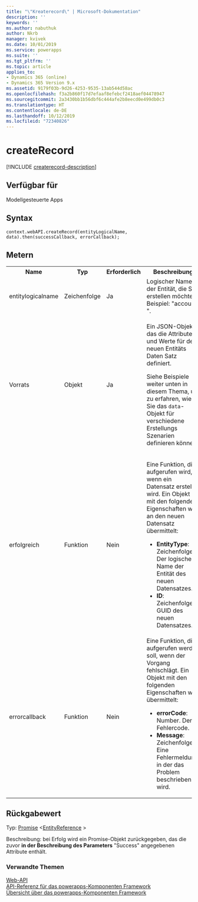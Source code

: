 ```yaml
---
title: "\"Kreaterecord\" | Microsoft-Dokumentation"
description: ''
keywords: ''
ms.author: nabuthuk
author: Nkrb
manager: kvivek
ms.date: 10/01/2019
ms.service: powerapps
ms.suite: ''
ms.tgt_pltfrm: ''
ms.topic: article
applies_to:
- Dynamics 365 (online)
- Dynamics 365 Version 9.x
ms.assetid: 9179f03b-9d26-4253-9535-13ab544d58ac
ms.openlocfilehash: f3a2b860f17d7efaaf8efebcf2418aef04478947
ms.sourcegitcommit: 2a3430bb1b56dbf6c444afe2b8eecd0e499db0c3
ms.translationtype: HT
ms.contentlocale: de-DE
ms.lasthandoff: 10/12/2019
ms.locfileid: "72340826"
---
```

# <a name="createrecord"></a>createRecord

[!INCLUDE [createrecord-description](includes/createrecord-description.md)]

## <a name="available-for"></a>Verfügbar für 

Modellgesteuerte Apps

## <a name="syntax"></a>Syntax

`context.webAPI.createRecord(entityLogicalName, data).then(successCallback, errorCallback);`

## <a name="parameters"></a>Metern

<table style="width:100%">
<tr>
<th>Name</th>
<th>Typ</th>
<th>Erforderlich</th>
<th>Beschreibung</th>
</tr>
<tr>
<td>entitylogicalname</td>
<td>Zeichenfolge</td>
<td>Ja</td>
<td>Logischer Name der Entität, die Sie erstellen möchten. Beispiel: &quot;account &quot;.</td>
</tr>
<tr>
<td>Vorrats</td>
<td>Objekt</td>
<td>Ja</td>
<td><p>Ein JSON-Objekt, das die Attribute und Werte für den neuen Entitäts Daten Satz definiert.</p>
<p>Siehe Beispiele weiter unten in diesem Thema, um zu erfahren, wie Sie das <code>data</code>-Objekt für verschiedene Erstellungs Szenarien definieren können.</td>
</tr>
<tr>
<td>erfolgreich</td>
<td>Funktion</td>
<td>Nein</td>
<td><p>Eine Funktion, die aufgerufen wird, wenn ein Datensatz erstellt wird. Ein Objekt mit den folgenden Eigenschaften wird an den neuen Datensatz übermittelt:</p>
<ul>
<li><b>EntityType</b>: Zeichenfolge. Der logische Name der Entität des neuen Datensatzes.</li>
<li><b>ID</b>: Zeichenfolge. GUID des neuen Datensatzes.</li>
</ul></td>
</tr>
<tr>
<td>errorcallback</td>
<td>Funktion</td>
<td>Nein</td>
<td>Eine Funktion, die aufgerufen werden soll, wenn der Vorgang fehlschlägt. Ein Objekt mit den folgenden Eigenschaften wird übermittelt:
<ul>
<li><b>errorCode</b>: Number. Der Fehlercode.</li>
<li><b>Message</b>: Zeichenfolge. Eine Fehlermeldung, in der das Problem beschrieben wird.</li>
</ul></td>
</tr>
</table>

## <a name="return-value"></a>Rückgabewert

Typ: [Promise](https://developer.mozilla.org/docs/Web/JavaScript/reference/Global_Objects/Promise) <[EntityReference](../entityreference.md) >

Beschreibung: bei Erfolg wird ein Promise-Objekt zurückgegeben, das die zuvor **in der Beschreibung des Parameters** "Success" angegebenen Attribute enthält.

### <a name="related-topics"></a>Verwandte Themen

[Web-API](../webapi.md)<br/>
[API-Referenz für das powerapps-Komponenten Framework](../../reference/index.md)<br/>
[Übersicht über das powerapps-Komponenten Framework](../../overview.md)